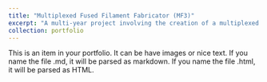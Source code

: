 ```yaml
---
title: "Multiplexed Fused Filament Fabricator (MF3)"
excerpt: "A multi-year project involving the creation of a multiplexed FFF 3D printer. I was responsible, in early stages, for assisting in electrical construction and design using Arduinos, RAMPS heating element controllers, a LabVIEW chassis, etc. After the hardware and firmware construction was completed, we began to use it as a testbed for defect correction control schemes; specifically, prevention of over- and under- printing via in-situ parameter changes. My precise role involved creating a machine vision system (both hardware and software) with OpenCV that could precisely and accurately quantify the over- and under- printing present in a sample in real time, as well as testing of our controller and operation/maintainence of the machine. <br/><img src='/images/MF_broad.JPG'>"
collection: portfolio
---
```


This is an item in your portfolio. It can be have images or nice text. If you name the file .md, it will be parsed as markdown. If you name the file .html, it will be parsed as HTML. 
